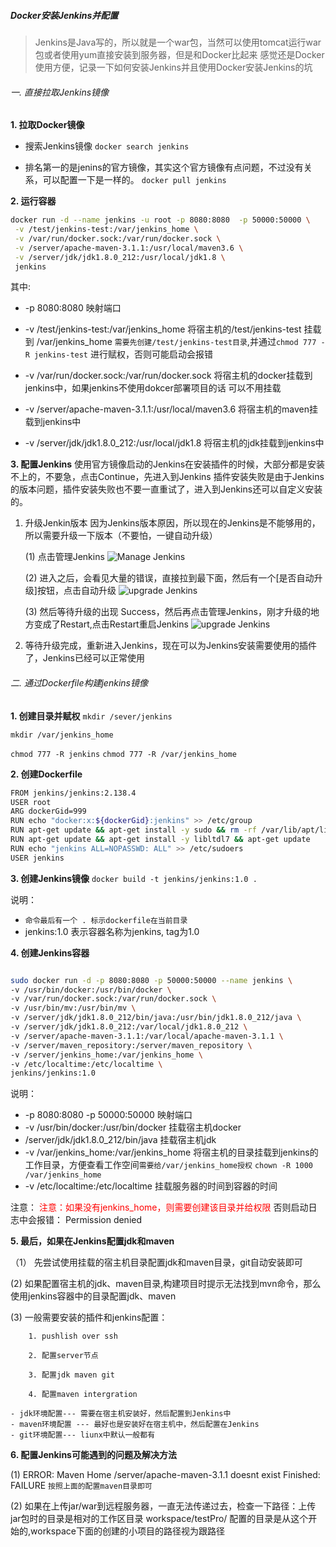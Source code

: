 ##### Docker安装Jenkins并配置

> Jenkins是Java写的，所以就是一个war包，当然可以使用tomcat运行war包或者使用yum直接安装到服务器，但是和Docker比起来
感觉还是Docker使用方便，记录一下如何安装Jenkins并且使用Docker安装Jenkins的坑


###### 一. 直接拉取Jenkins镜像
**1. 拉取Docker镜像**
- 搜索Jenkins镜像
`docker search jenkins`

- 排名第一的是jenins的官方镜像，其实这个官方镜像有点问题，不过没有关系，可以配置一下是一样的。
`docker pull jenkins`

**2. 运行容器**
```bash
docker run -d --name jenkins -u root -p 8080:8080  -p 50000:50000 \
 -v /test/jenkins-test:/var/jenkins_home \
 -v /var/run/docker.sock:/var/run/docker.sock \
 -v /server/apache-maven-3.1.1:/usr/local/maven3.6 \
 -v /server/jdk/jdk1.8.0_212:/usr/local/jdk1.8 \
 jenkins
 ```

 其中:
   * -p 8080:8080 映射端口
   * -v /test/jenkins-test:/var/jenkins_home 将宿主机的/test/jenkins-test 挂载到 /var/jenkins_home
   `需要先创建/test/jenkins-test目录`,并通过`chmod 777 -R jenkins-test` 进行赋权，否则可能启动会报错

   * -v /var/run/docker.sock:/var/run/docker.sock 将宿主机的docker挂载到jenkins中，如果jenkins不使用dokcer部署项目的话
   可以不用挂载
   * -v /server/apache-maven-3.1.1:/usr/local/maven3.6 将宿主机的maven挂载到jenkins中
   * -v /server/jdk/jdk1.8.0_212:/usr/local/jdk1.8 将宿主机的jdk挂载到jenkins中

**3. 配置Jenkins**
 使用官方镜像启动的Jenkins在安装插件的时候，大部分都是安装不上的，不要急，点击Continue，先进入到Jenkins
 插件安装失败是由于Jenkins的版本问题，插件安装失败也不要一直重试了，进入到Jenkins还可以自定义安装的。

 1. 升级Jenkin版本
    因为Jenkins版本原因，所以现在的Jenkins是不能够用的，所以需要升级一下版本（不要怕，一键自动升级）

	(1) 点击管理Jenkins
	![Manage Jenkins](./md_images/install_jenkins_3.jpg)

	(2) 进入之后，会看见大量的错误，直接拉到最下面，然后有一个[是否自动升级]按钮，点击自动升级
	 ![upgrade Jenkins](./md_images/install_jenkins.jpg)

	(3) 然后等待升级的出现 Success，然后再点击管理Jenkins，刚才升级的地方变成了Restart,点击Restart重启Jenkins
	![upgrade Jenkins](./md_images/install_jenkins_2.jpg)

 2. 等待升级完成，重新进入Jenkins，现在可以为Jenkins安装需要使用的插件了，Jenkins已经可以正常使用


###### 二. 通过Dockerfile构建jenkins镜像

**1. 创建目录并赋权**
`mkdir /sever/jenkins`

`mkdir /var/jenkins_home`

`chmod 777 -R jenkins`
`chmod 777 -R /var/jenkins_home`

**2. 创建Dockerfile**

```bash
FROM jenkins/jenkins:2.138.4
USER root
ARG dockerGid=999
RUN echo "docker:x:${dockerGid}:jenkins" >> /etc/group
RUN apt-get update && apt-get install -y sudo && rm -rf /var/lib/apt/lists/*
RUN apt-get update && apt-get install -y libltdl7 && apt-get update
RUN echo "jenkins ALL=NOPASSWD: ALL" >> /etc/sudoers
USER jenkins

```

**3. 创建Jenkins镜像**
`docker build -t jenkins/jenkins:1.0 .`

说明：
  - `命令最后有一个 . 标示dockerfile在当前目录`
  - jenkins:1.0 表示容器名称为jenkins, tag为1.0

**4. 创建Jenkins容器**
```bash

sudo docker run -d -p 8080:8080 -p 50000:50000 --name jenkins \
-v /usr/bin/docker:/usr/bin/docker \
-v /var/run/docker.sock:/var/run/docker.sock \
-v /usr/bin/mv:/usr/bin/mv \
-v /server/jdk/jdk1.8.0_212/bin/java:/usr/bin/jdk1.8.0_212/java \
-v /server/jdk/jdk1.8.0_212:/var/local/jdk1.8.0_212 \
-v /server/apache-maven-3.1.1:/var/local/apache-maven-3.1.1 \
-v /server/maven_repository:/server/maven_repository \
-v /server/jenkins_home:/var/jenkins_home \
-v /etc/localtime:/etc/localtime \
jenkins/jenkins:1.0

```

说明：
  - -p 8080:8080 -p 50000:50000 映射端口
  - -v /usr/bin/docker:/usr/bin/docker 挂载宿主机docker
  - /server/jdk/jdk1.8.0_212/bin/java 挂载宿主机jdk
  - -v /var/jenkins_home:/var/jenkins_home 将宿主机的目录挂载到jenkins的工作目录，方便查看工作空间`需要给/var/jenkins_home授权` `chown -R 1000 /var/jenkins_home`
  - -v /etc/localtime:/etc/localtime 挂载服务器的时间到容器的时间

注意：
    <font color=red>注意：如果没有jenkins_home，则需要创建该目录并给权限</font>
    否则启动日志中会报错： Permission denied

**5. 最后，如果在Jenkins配置jdk和maven**

 （1） 先尝试使用挂载的宿主机目录配置jdk和maven目录，git自动安装即可

  (2) 如果配置宿主机的jdk、maven目录,构建项目时提示无法找到mvn命令，那么使用jenkins容器中的目录配置jdk、maven

  (3) 一般需要安装的插件和jenkins配置：

		1. pushlish over ssh

		2. 配置server节点

		3. 配置jdk maven git

		4. 配置maven intergration
    
    - jdk环境配置--- 需要在宿主机安装好，然后配置到Jenkins中
    - maven环境配置 --- 最好也是安装好在宿主机中，然后配置在Jenkins
    - git环境配置--- liunx中默认一般都有



**6. 配置Jenkins可能遇到的问题及解决方法**

(1) ERROR: Maven Home /server/apache-maven-3.1.1 doesnt exist
	Finished: FAILURE
	`按照上面的配置maven目录即可`
   

(2) 如果在上传jar/war到远程服务器，一直无法传递过去，检查一下路径：上传jar包时的目录是相对的工作区目录
	workspace/testPro/
	配置的目录是从这个开始的,workspace下面的创建的小项目的路径视为跟路径
















